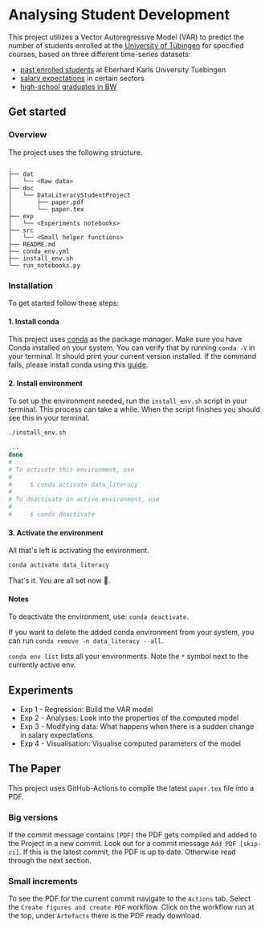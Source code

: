 # Analysing Student Development

This project utilizes a Vector Autoregressive Model (VAR) to predict the number of students enrolled at the [University of Tübingen](https://uni-tuebingen.de) for specified courses, based on three different time-series datasets:
- [past enrolled students](https://uni-tuebingen.de/einrichtungen/verwaltung/iv-studierende/studierendenabteilung/statistiken/) at Eberhard Karls University Tuebingen
- [salary expectations](https://www-genesis.destatis.de/genesis//online?operation=table&code=62321-0001&bypass=true&levelindex=0&levelid=1702307320529#abreadcrumb) in certain sectors
- [high-school graduates in BW](https://www.statistik-bw.de/BildungKultur/SchulenAllgem/LRt0302.jsp)

## Get started
### Overview
The project uses the following structure.
```
.
├── dat
│   └── <Raw data>
├── doc
│   └── DataLiteracyStudentProject
│       ├── paper.pdf
│       └── paper.tex
├── exp
│   └── <Experiments notebooks>
├── src
│   └── <Small helper functions>
├── README.md
├── conda_env.yml
├── install_env.sh
└── run_notebooks.py
```

### Installation
To get started follow these steps:
#### 1. Install conda
This project uses [conda](https://conda.io/projects/conda/en/latest/index.html) as the package manager. Make sure you have Conda installed on your system.
You can verify that by running `conda -V` in your terminal. It should print your current version installed.
If the command fails, please install conda using this [guide](https://conda.io/projects/conda/en/latest/user-guide/install/index.html#regular-installation).


#### 2. Install environment
To set up the environment needed, run the `install_env.sh` script in your terminal. This process can take a while.
When the script finishes you should see this in your terminal.
```sh
./install_env.sh
```
```sh
...
done
#
# To activate this environment, use
#
#     $ conda activate data_literacy
#
# To deactivate an active environment, use
#
#     $ conda deactivate
```

#### 3. Activate the environment
All that's left is activating the environment.
```sh
conda activate data_literacy
```
That's it. You are all set now 🚀.

#### Notes
To deactivate the environment, use: `conda deactivate`.

If you want to delete the added conda environment from your system, you can run `conda remove -n data_literacy --all`.

`conda env list` lists all your environments. Note the `*` symbol next to the currently active env.

## Experiments
- Exp 1 - Regression: Build the VAR model
- Exp 2 - Analyses: Look into the properties of the computed model
- Exp 3 - Modifying data: What happens when there is a sudden change in salary expectations
- Exp 4 - Visualisation: Visualise computed parameters of the model


## The Paper
This project uses GitHub-Actions to compile the latest `paper.tex` file into a PDF.
### Big versions
If the commit message contains `[PDF]` the PDF gets compiled and added to the Project in a new commit. Look out for a commit message `Add PDF [skip-ci]`. If this is the latest commit, the PDF is up to date.
Otherwise read through the next section.

### Small increments
To see the PDF for the current commit navigate to the `Actions` tab. Select the `Create figures and create PDF` workflow. Click on the workflow run at the top, under `Artefacts` there is the PDF ready download.